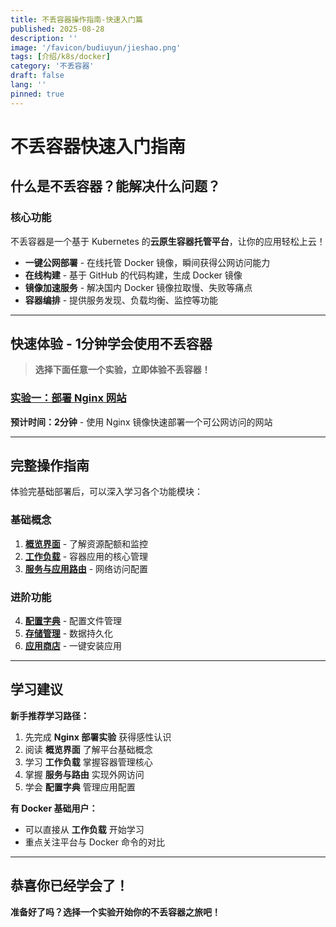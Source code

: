 ```yaml
---
title: 不丢容器操作指南-快速入门篇
published: 2025-08-28
description: ''
image: '/favicon/budiuyun/jieshao.png'
tags: [介绍/k8s/docker]
category: '不丢容器'
draft: false 
lang: ''
pinned: true
---
```


# 不丢容器快速入门指南

## 什么是不丢容器？能解决什么问题？

### 核心功能
不丢容器是一个基于 Kubernetes 的**云原生容器托管平台**，让你的应用轻松上云！

- **一键公网部署** - 在线托管 Docker 镜像，瞬间获得公网访问能力
- **在线构建** - 基于 GitHub 的代码构建，生成 Docker 镜像
- **镜像加速服务** - 解决国内 Docker 镜像拉取慢、失败等痛点
- **容器编排** - 提供服务发现、负载均衡、监控等功能

---

## 快速体验 - 1分钟学会使用不丢容器

> **选择下面任意一个实验，立即体验不丢容器！**

### [实验一：部署 Nginx 网站](/posts/不丢容器操作指南-部署nginx/)
**预计时间：2分钟** - 使用 Nginx 镜像快速部署一个可公网访问的网站

---

## 完整操作指南

体验完基础部署后，可以深入学习各个功能模块：

### 基础概念
1. **[概览界面](/posts/不丢容器操作指南-概览/)** - 了解资源配额和监控
2. **[工作负载](/posts/不丢容器操作指南-工作负载/)** - 容器应用的核心管理
3. **[服务与应用路由](/posts/不丢容器操作指南-服务与应用路由/)** - 网络访问配置

### 进阶功能  
4. **[配置字典](/posts/不丢容器操作指南-配置字典/)** - 配置文件管理
5. **[存储管理](/posts/不丢容器操作指南-存储/)** - 数据持久化
6. **[应用商店](/posts/不丢容器操作指南-应用/)** - 一键安装应用

---

## 学习建议

**新手推荐学习路径：**
1. 先完成 **Nginx 部署实验** 获得感性认识
2. 阅读 **概览界面** 了解平台基础概念
3. 学习 **工作负载** 掌握容器管理核心
4. 掌握 **服务与路由** 实现外网访问
5. 学会 **配置字典** 管理应用配置

**有 Docker 基础用户：**
- 可以直接从 **工作负载** 开始学习
- 重点关注平台与 Docker 命令的对比

---

## 恭喜你已经学会了！

**准备好了吗？选择一个实验开始你的不丢容器之旅吧！**


